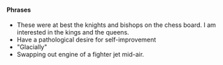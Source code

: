 #### Phrases
- These were at best the knights and bishops on the chess board. I am interested in the kings and the queens.
- Have a pathological desire for self-improvement
- "Glacially"
- Swapping out engine of a fighter jet mid-air.